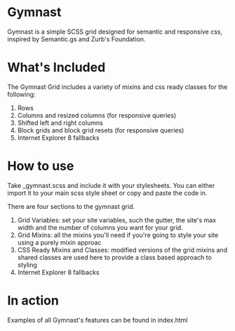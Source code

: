 # Gymnast

Gymnast is a simple SCSS grid designed for semantic and responsive css, inspired by Semantic.gs and Zurb's Foundation.

# What's Included

The Gymnast Grid includes a variety of mixins and css ready classes for the following:
1. Rows
2. Columns and resized columns (for responsive queries)
3. Shifted left and right columns
4. Block grids and block grid resets (for responsive queries)
5. Internet Explorer 8 fallbacks

# How to use

Take _gymnast.scss and include it with your stylesheets. You can either import it to your main scss style sheet or copy and paste the code in.

There are four sections to the gymnast grid.

1. Grid Variables: set your site variables, such the gutter, the site's max width and the number of columns you want for your grid.
2. Grid Mixins: all the mixins you'll need if you're going to style your site using a purely mixin approac
3. CSS Ready Mixins and Classes: modified versions of the grid mixins and shared classes are used here to provide a class based approach to styling
4. Internet Explorer 8 fallbacks

# In action

Examples of all Gymnast's features can be found in index.html
